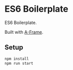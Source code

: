 # ES6 Boilerplate

ES6 Boilerplate.

Built with [A-Frame](https://aframe.io).

## Setup

```sh
npm install
npm run start
```
